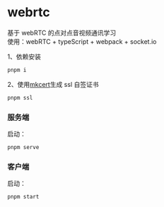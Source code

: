 # webrtc

基于 webRTC 的点对点音视频通讯学习<br />
使用：webRTC + typeScript + webpack + socket.io

1、依赖安装

```js
pnpm i
```

2、使用[mkcert](https://www.npmjs.com/package/mkcert)生成 ssl 自签证书

```js
pnpm ssl
```

### 服务端

启动：

```js
pnpm serve
```

### 客户端

启动：

```js
pnpm start
```
